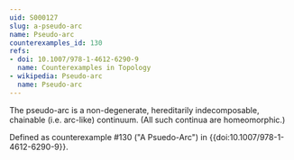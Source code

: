 ```yaml
---
uid: S000127
slug: a-pseudo-arc
name: Pseudo-arc
counterexamples_id: 130
refs:
- doi: 10.1007/978-1-4612-6290-9
  name: Counterexamples in Topology
- wikipedia: Pseudo-arc
  name: Pseudo-arc
---
```

The pseudo-arc is a non-degenerate, hereditarily indecomposable, chainable
(i.e. arc-like) continuum. (All such continua are homeomorphic.)

Defined as counterexample #130 ("A Psuedo-Arc")
in {{doi:10.1007/978-1-4612-6290-9}}.

